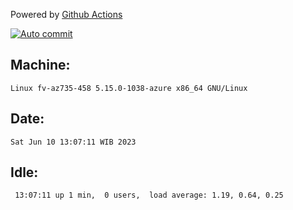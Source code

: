 Powered by [Github Actions](https://github.com/features/actions)

[![Auto commit](https://github.com/hiage/workstation/workflows/Auto%20commit/badge.svg)](https://github.com/hiage/workstation/actions?query=workflow%3A%22Auto+commit%22)

## Machine:
```
Linux fv-az735-458 5.15.0-1038-azure x86_64 GNU/Linux
```
## Date:
```
Sat Jun 10 13:07:11 WIB 2023
```
## Idle:
```
 13:07:11 up 1 min,  0 users,  load average: 1.19, 0.64, 0.25
```
